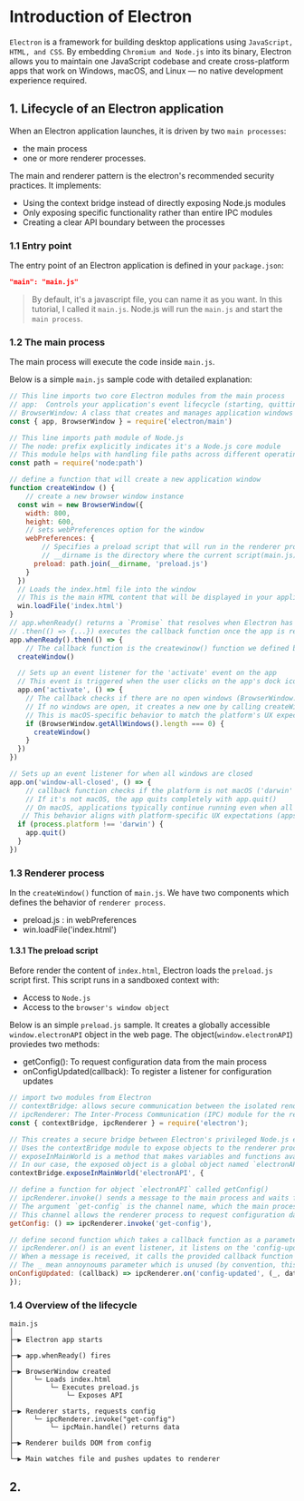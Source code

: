 # Introduction of Electron

`Electron` is a framework for building desktop applications using `JavaScript, HTML, and CSS`. By embedding `Chromium and Node.js` into its binary, 
Electron allows you to maintain one JavaScript codebase and create cross-platform apps that work on Windows, macOS, and Linux — no native development experience required.

## 1. Lifecycle of an Electron application

When an Electron application launches, it is driven by two `main processes`: 
- the main process
- one or more renderer processes.

The main and renderer pattern is the electron's recommended security practices. It implements:
- Using the context bridge instead of directly exposing Node.js modules
- Only exposing specific functionality rather than entire IPC modules
- Creating a clear API boundary between the processes

### 1.1 Entry point

The entry point of an Electron application is defined in your `package.json`:

```json
"main": "main.js"
```

> By default, it's a javascript file, you can name it as you want. 
> In this tutorial, I called it `main.js`.
> Node.js will run the `main.js` and start the `main process`.

### 1.2 The main process

The main process will execute the code inside `main.js`.

Below is a simple `main.js` sample code with detailed explanation:

```js
// This line imports two core Electron modules from the main process
// app:  Controls your application's event lifecycle (starting, quitting, etc.)
// BrowserWindow: A class that creates and manages application windows
const { app, BrowserWindow } = require('electron/main')

// This line imports path module of Node.js
// The node: prefix explicitly indicates it's a Node.js core module
// This module helps with handling file paths across different operating systems
const path = require('node:path')

// define a function that will create a new application window
function createWindow () {
    // create a new browser window instance
  const win = new BrowserWindow({
    width: 800,
    height: 600,
    // sets webPreferences option for the window
    webPreferences: {
        // Specifies a preload script that will run in the renderer process before web content begins loading
        // __dirname is the directory where the current script(main.js) is located
      preload: path.join(__dirname, 'preload.js')
    }
  })
  // Loads the index.html file into the window
  // This is the main HTML content that will be displayed in your application
  win.loadFile('index.html')
}
// app.whenReady() returns a `Promise` that resolves when Electron has initialized
// .then(() => {...}) executes the callback function once the app is ready
app.whenReady().then(() => {
    // The callback function is the createwinow() function we defined before that simply creates the main application window
  createWindow()

  // Sets up an event listener for the 'activate' event on the app
  // This event is triggered when the user clicks on the app's dock icon (macOS) or taskbar icon
  app.on('activate', () => {
    // The callback checks if there are no open windows (BrowserWindow.getAllWindows().length === 0)
    // If no windows are open, it creates a new one by calling createWindow()
    // This is macOS-specific behavior to match the platform's UX expectations
    if (BrowserWindow.getAllWindows().length === 0) {
      createWindow()
    }
  })
})

// Sets up an event listener for when all windows are closed
app.on('window-all-closed', () => {
    // callback function checks if the platform is not macOS ('darwin' is the identifier for macOS)
    // If it's not macOS, the app quits completely with app.quit()
    // On macOS, applications typically continue running even when all windows are closed
   // This behavior aligns with platform-specific UX expectations (apps stay running in the dock on macOS)
  if (process.platform !== 'darwin') {
    app.quit()
  }
})
```

### 1.3 Renderer process 

In the `createWindow()` function of `main.js`. We have two components which defines the behavior of `renderer process`.
- preload.js : in webPreferences
- win.loadFile('index.html')


#### 1.3.1 The preload script

Before render the content of `index.html`, Electron loads the `preload.js` script first. This script runs in a sandboxed context with:
- Access to `Node.js`
- Access to the `browser's window object`

Below is an simple `preload.js` sample. It creates a globally accessible `window.electronAPI` object in the web page.
The object(`window.electronAPI`) proviedes two methods:
- getConfig(): To request configuration data from the main process
- onConfigUpdated(callback): To register a listener for configuration updates

```js
// import two modules from Electron
// contextBridge: allows secure communication between the isolated renderer process and the main process
// ipcRenderer: The Inter-Process Communication (IPC) module for the renderer process, used to send messages to and receive messages from the main process
const { contextBridge, ipcRenderer } = require('electron');

// This creates a secure bridge between Electron's privileged Node.js environment and the isolated web page context
// Uses the contextBridge module to expose objects to the renderer process context 
// exposeInMainWorld is a method that makes variables and functions available to the webpage's JavaScript context
// In our case, the exposed object is a global object named `electronAPI`.
contextBridge.exposeInMainWorld('electronAPI', {

// define a function for object `electronAPI` called getConfig()
// ipcRenderer.invoke() sends a message to the main process and waits for a response (returns a Promise)
// The argument `get-config` is the channel name, which the main process listens for
// This channel allows the renderer process to request configuration data from the main process
getConfig: () => ipcRenderer.invoke('get-config'),

// define second function which takes a callback function as a parameter. It allows the renderer process to be notified when configuration changes occur
// ipcRenderer.on() is an event listener, it listens on the 'config-updated' channel for messages from the main process
// When a message is received, it calls the provided callback function with the data received
// The _ mean annoynoums parameter which is unused (by convention, this represents the event object from IPC)
onConfigUpdated: (callback) => ipcRenderer.on('config-updated', (_, data) => callback(data)),
});
```



### 1.4 Overview of the lifecycle

```text
main.js
│
├─▶ Electron app starts
│
├─▶ app.whenReady() fires
│
├─▶ BrowserWindow created
│     └─ Loads index.html
│         └─ Executes preload.js
│             └─ Exposes API
│
├─▶ Renderer starts, requests config
│     └─ ipcRenderer.invoke("get-config")
│         └─ ipcMain.handle() returns data
│
├─▶ Renderer builds DOM from config
│
└─▶ Main watches file and pushes updates to renderer

```

## 2. 